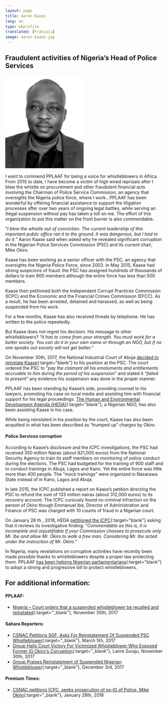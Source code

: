 ```yaml
---
layout: page
title: Aaron Kaase
lang: en
type: wbprofile
translated: [Français]
image: aaron-kaase.jpg
---
```


<h2>Fraudulent activities of Nigeria’s Head of Police Services</h2>

<div class="profile-block">
<img src="/assets/images/profiles/aaron-kaase.jpg">
<p class="top-blockquote">I want to commend PPLAAF for being a voice for whistleblowers in Africa. From 2015 to date, I have become a victim of high wired reprisals after I blew the whistle on procurement and other fraudulent financial acts involving the Chairman of Police Service Commission, an agency that oversights the Nigeria police force, where I work…PPLAAF has been wonderful by offering financial assistance to support the litigation processes after over two years of ongoing legal battles, while serving an illegal suspension without pay has taken a toll on me. The effort of this organization to put this matter on the front burner is also commendable.</p>
</div>
<div class=" divider"></div>

“_I blew the whistle out of conviction. The current leadership of this important public office ran it to the ground. It was dangerous, but I had to do it._” Aaron Kaase said when asked why he revealed significant corruption in the Nigerian Police Services Commission (PSC) and its current chair, Mike Okiro.

Kaase has been working as a senior officer with the PSC, an agency that oversights the Nigeria Police Force, since 2003. In May 2015, Kaase had strong suspicions of fraud: the PSC has assigned hundreds of thousands of dollars to train 900 members although the entire force has less than 500 members. 

Kaase then petitioned both the Independent Corrupt Practices Commission (ICPC) and the Economic and the Financial Crimes Commission (EFCC). As a result, he has been arrested, detained and harassed, as well as being suspended from his work.

For a few months, Kaase has also received threats by telephone. He has written to the police repeatedly.

But Kaase does not regret his decision. His message to other whistleblowers? “_it has to come from your strength. You must work for a better society. You can do it in your own name or through an NGO, but if no one speaks out society will not get better._”

On November 30th, 2017, the National Industrial Court of Abuja [decided to reinstate Kaase](https://pplaaf.org/downloads/COURT-JUDGEMENT.pdf){:target="blank"} to his position at the PSC. The court ordered the PSC to “_pay the claimant all his emoluments and entitlements accruable to him during the period of his suspension_” and stated it “_failed to present_” any evidence his suspension was done in the proper manner.

PPLAAF has been standing by Kaase’s side, providing counsel to his lawyers, promoting his case on local media and assisting him with financial support for his legal proceedings. [The Human and Environmental Development Agenda (HEDA)](https://hedang.org/){:target="blank"}, a Nigerian NGO, has also been assisting Kaase in his case.

While being reinstated in his position by the court, Kaase has also been acquitted in what has been described as “trumped up” charges by Okiro. 

#### Police Services corruption
According to Kaase’s disclosure and the ICPC investigations, the PSC had received 350 million Nairas (about 821,000 euros) from the National Security Agency to train its staff members on monitoring of police conduct during the elections. The PSC had budgeted for the training of 900 staff and to conduct trainings in Abuja, Lagos and Kano. Yet the entire force was little more than 400 people. The “mock trainings” were organized in Nasarawa State instead of in Kano, Lagos and Abuja.

In late 2015, the ICPC published a report on Kaase’s petition directing the PSC to refund the sum of 133 million nairas (about 312,000 euros) to its recovery account. The ICPC curiously found no criminal infraction on the person of Okiro though Emmanuel Ibe, Director of Administration and Finance of PSC was charged with 10 counts of fraud in a Nigerian court.

On January 28 th , 2018, HEDA [petitioned the ICPC](https://www.premiumtimesng.com/news/more-news/256920-csnac-petitions-icpc-seeks-prosecution-ex-ig-police-mike-okiro.html){:target="blank"} asking that it reviews its investigative finding: “_Commendable as this is, it is incomplete and unjustifiable if your Commission chooses to prosecute only Mr. Ibe and allow Mr. Okiro to walk a free man. Considering Mr. Ibe acted under the instruction of Mr. Okiro._”

In Nigeria, many revelations on corruptive activities have recently been made possible thanks to whistleblowers despite a proper law protecting them. PPLAAF [has been helping Nigerian parliamentarians](https://pplaaf.org/2017/06/15/nigerian-parliament.html){:target="blank"} to adopt a strong and progressive bill to protect whistleblowers.


## For additional information:
 
#### PPLAAF: 
- [Nigeria – Court orders that a suspended whistleblower be recalled and reinstated](https://pplaaf.org/2017/11/30/nigeria-court-orders-whistleblower-reinstation.html){:target="_blank"}, November 30th, 2017

#### Sahara Reporters:
- [CSNAC Petitions SGF, Asks For Reinstatement Of Suspended PSC Whistleblower](http://saharareporters.com/2017/03/05/csnac-petitions-sgf-asks-reinstatement-suspended-psc-whistleblower){:target="_blank"}, March 5th, 2017
- [Group Hails Court Victory For Victimized Whistleblower Who Exposed Former IG Okiro's Corruption](http://saharareporters.com/2017/11/30/group-hails-court-victory-victimized-whistleblower-who-exposed-former-ig-okiros){:target="_blank"}, Lanre Suraju, November 30th, 2017
- [Group Praises Reinstatement of Suspended Nigerian Whistleblower](http://saharareporters.com/2017/12/03/group-praises-reinstatement-suspended-nigerian-whistleblower){:target="_blank"}, December 3rd, 2017

#### Premium Times:
 - [CSNAC petitions ICPC, seeks prosecution of ex-IG of Police, Mike Okiro](https://www.premiumtimesng.com/news/more-news/256920-csnac-petitions-icpc-seeks-prosecution-ex-ig-police-mike-okiro.html){:target="_blank"}, January 28th, 2018
 